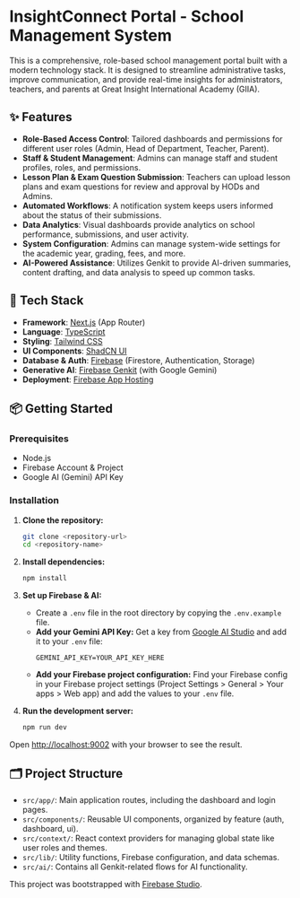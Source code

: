 # InsightConnect Portal - School Management System

This is a comprehensive, role-based school management portal built with a modern technology stack. It is designed to streamline administrative tasks, improve communication, and provide real-time insights for administrators, teachers, and parents at Great Insight International Academy (GIIA).

## ✨ Features

- **Role-Based Access Control**: Tailored dashboards and permissions for different user roles (Admin, Head of Department, Teacher, Parent).
- **Staff & Student Management**: Admins can manage staff and student profiles, roles, and permissions.
- **Lesson Plan & Exam Question Submission**: Teachers can upload lesson plans and exam questions for review and approval by HODs and Admins.
- **Automated Workflows**: A notification system keeps users informed about the status of their submissions.
- **Data Analytics**: Visual dashboards provide analytics on school performance, submissions, and user activity.
- **System Configuration**: Admins can manage system-wide settings for the academic year, grading, fees, and more.
- **AI-Powered Assistance**: Utilizes Genkit to provide AI-driven summaries, content drafting, and data analysis to speed up common tasks.

## 🚀 Tech Stack

- **Framework**: [Next.js](https://nextjs.org/) (App Router)
- **Language**: [TypeScript](https://www.typescriptlang.org/)
- **Styling**: [Tailwind CSS](https://tailwindcss.com/)
- **UI Components**: [ShadCN UI](https://ui.shadcn.com/)
- **Database & Auth**: [Firebase](https://firebase.google.com/) (Firestore, Authentication, Storage)
- **Generative AI**: [Firebase Genkit](https://firebase.google.com/docs/genkit) (with Google Gemini)
- **Deployment**: [Firebase App Hosting](https://firebase.google.com/docs/app-hosting)

## 📦 Getting Started

### Prerequisites

- Node.js
- Firebase Account & Project
- Google AI (Gemini) API Key

### Installation

1.  **Clone the repository:**
    ```bash
    git clone <repository-url>
    cd <repository-name>
    ```

2.  **Install dependencies:**
    ```bash
    npm install
    ```

3.  **Set up Firebase & AI:**
    - Create a `.env` file in the root directory by copying the `.env.example` file.
    - **Add your Gemini API Key:** Get a key from [Google AI Studio](https://aistudio.google.com/app/apikey) and add it to your `.env` file:
      ```
      GEMINI_API_KEY=YOUR_API_KEY_HERE
      ```
    - **Add your Firebase project configuration:** Find your Firebase config in your Firebase project settings (Project Settings > General > Your apps > Web app) and add the values to your `.env` file.

4.  **Run the development server:**
    ```bash
    npm run dev
    ```

Open [http://localhost:9002](http://localhost:9002) with your browser to see the result.

## 🗂️ Project Structure

- `src/app/`: Main application routes, including the dashboard and login pages.
- `src/components/`: Reusable UI components, organized by feature (auth, dashboard, ui).
- `src/context/`: React context providers for managing global state like user roles and themes.
- `src/lib/`: Utility functions, Firebase configuration, and data schemas.
- `src/ai/`: Contains all Genkit-related flows for AI functionality.

This project was bootstrapped with [Firebase Studio](https://firebase.google.com/docs/studio).
